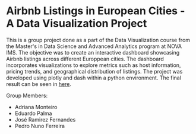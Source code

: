 # Airbnb Listings in European Cities - A Data Visualization Project

This is a group project done as a part of the Data Visualization course from the Master's in Data Science and Advanced Analytics program at NOVA IMS. The objective was to create an interactive dashboard showcasing Airbnb listings across different Europpean cities. The dashboard incorporates visualizations to explore metrics such as host information, pricing trends, and geographical distribution of listings.
The project was developed using plotly and dash within a python environment. The final result can be seen in [here](https://data-viz-project.onrender.com/).

Group Members:
- Adriana Monteiro
- Eduardo Palma
- José Ramirez Fernandes
- Pedro Nuno Ferreira
